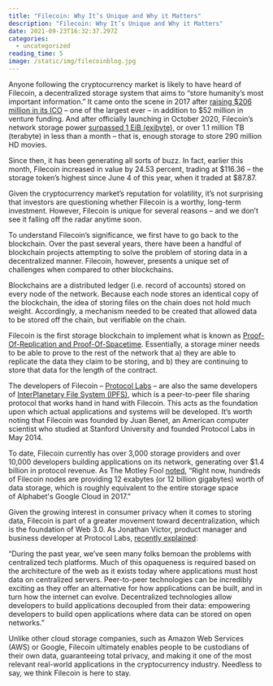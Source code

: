 ```yaml
---
title: "Filecoin: Why It’s Unique and Why it Matters"
description: "Filecoin: Why It’s Unique and Why it Matters"
date: 2021-09-23T16:32:37.297Z
categories:
  - uncategorized
reading_time: 5
image: /static/img/filecoinblog.jpg
---
```

Anyone following the cryptocurrency market is likely to have heard of Filecoin, a decentralized storage system that aims to “store humanity’s most important information.” It came onto the scene in 2017 after [raising $206 million in its ICO](https://www.coindesk.com/200-million-60-minutes-filecoin-ico-rockets-record-amid-tech-issues) – one of the largest ever – in addition to $52 million in venture funding. And after officially launching in October 2020, Filecoin’s network storage power [surpassed 1 EiB (exibyte),](https://twitter.com/Filecoin/status/1330905009760981000?ref_src=twsrc%5Etfw%7Ctwcamp%5Etweetembed%7Ctwterm%5E1330905009760981000%7Ctwgr%5E%7Ctwcon%5Es1_&ref_url=https%3A%2F%2Fforkast.news%2Fwhat-is-filecoin-decentralized-cloud-data-storage%2F) or over 1.1 million TB (terabyte) in less than a month – that is, enough storage to store 290 million HD movies. 



Since then, it has been generating all sorts of buzz. In fact, earlier this month, Filecoin increased in value by 24.53 percent, trading at $116.36 – the storage token’s highest since June 4 of this year, when it traded at $87.87. 



Given the cryptocurrency market’s reputation for volatility, it’s not surprising that investors are questioning whether Filecoin is a worthy, long-term investment. However, Filecoin is unique for several reasons – and we don’t see it falling off the radar anytime soon. 



To understand Filecoin’s significance, we first have to go back to the blockchain. Over the past several years, there have been a handful of blockchain projects attempting to solve the problem of storing data in a decentralized manner. Filecoin, however, presents a unique set of challenges when compared to other blockchains.  



Blockchains are a distributed ledger (i.e. record of accounts) stored on every node of the network. Because each node stores an identical copy of the blockchain, the idea of storing files on the chain does not hold much weight. Accordingly, a mechanism needed to be created that allowed data to be stored off the chain, but verifiable on the chain.  



Filecoin is the first storage blockchain to implement what is known as [Proof-Of-Replication and Proof-Of-Spacetime](https://filecoin.io/blog/filecoin-proof-system/). Essentially, a storage miner needs to be able to prove to the rest of the network that a) they are able to replicate the data they claim to be storing, and b) they are continuing to store that data for the length of the contract.  



The developers of Filecoin – [Protocol Labs](https://protocol.ai/) – are also the same developers of [InterPlanetary File System (IPFS)](https://ipfs.io/), which is a peer-to-peer file sharing protocol that works hand in hand with Filecoin. This acts as the foundation upon which actual applications and systems will be developed. It’s worth noting that Filecoin was founded by Juan Benet, an American computer scientist who studied at Stanford University and founded Protocol Labs in May 2014. 



To date, Filecoin currently has over 3,000 storage providers and over 10,000 developers building applications on its network, generating over $1.4 billion in protocol revenue. As The Motley Fool [noted](https://www.fool.com/investing/2021/09/07/why-cryptocurrency-filecoin-is-plunging-today/), “Right now, hundreds of Filecoin nodes are providing 12 exabytes (or 12 billion gigabytes) worth of data storage, which is roughly equivalent to the entire storage space of Alphabet's Google Cloud in 2017.”



Given the growing interest in consumer privacy when it comes to storing data, Filecoin is part of a greater movement toward decentralization, which is the foundation of Web 3.0. As Jonathan Victor, product manager and business developer at Protocol Labs, [recently explained](https://thenewstack.io/web3-storage-free-decentralized-storage-on-filecoin/): 



“During the past year, we’ve seen many folks bemoan the problems with centralized tech platforms. Much of this opaqueness is required based on the architecture of the web as it exists today where applications must host data on centralized servers. Peer-to-peer technologies can be incredibly exciting as they offer an alternative for how applications can be built, and in turn how the internet can evolve. Decentralized technologies allow developers to build applications decoupled from their data: empowering developers to build open applications where data can be stored on open networks.”



Unlike other cloud storage companies, such as Amazon Web Services (AWS) or Google, Filecoin ultimately enables people to be custodians of their own data, guaranteeing total privacy, and making it one of the most relevant real-world applications in the cryptocurrency industry. Needless to say, we think Filecoin is here to stay.